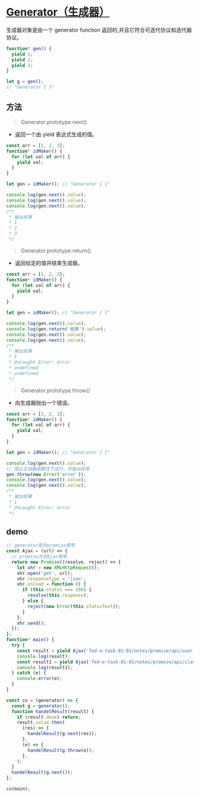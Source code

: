 # [Generator（生成器）](https://developer.mozilla.org/zh-CN/docs/Web/JavaScript/Reference/Global_Objects/Generator)

生成器对象是由一个 generator function 返回的,并且它符合可迭代协议和迭代器协议。

```javascript
function* gen() {
  yield 1;
  yield 2;
  yield 3;
}

let g = gen();
// "Generator { }"
```

## 方法

> Generator.prototype.next()

- 返回一个由 yield 表达式生成的值。

```javascript
const arr = [1, 2, 3];
function* idMaker() {
  for (let val of arr) {
    yield val;
  }
}

let gen = idMaker(); // "Generator { }"

console.log(gen.next().value);
console.log(gen.next().value);
console.log(gen.next().value);
/**
 * 输出结果
 * 1
 * 2
 * 3
 */
```

> Generator.prototype.return()

- 返回给定的值并结束生成器。

```javascript
const arr = [1, 2, 3];
function* idMaker() {
  for (let val of arr) {
    yield val;
  }
}

let gen = idMaker(); // "Generator { }"

console.log(gen.next().value);
console.log(gen.return('结束').value);
console.log(gen.next().value);
console.log(gen.next().value);
/**
 * 输出结果
 * 1
 * Uncaught Error: error
 * undefined
 * undefined
 */
```

> Generator.prototype.throw()

- 向生成器抛出一个错误。

```javascript
const arr = [1, 2, 3];
function* idMaker() {
  for (let val of arr) {
    yield val;
  }
}

let gen = idMaker(); // "Generator { }"

console.log(gen.next().value);
// 阻止生成器函数往下运行，并抛出异常
gen.throw(new Error('error'));
console.log(gen.next().value);
console.log(gen.next().value);
/**
 * 输出结果
 * 1
 * Uncaught Error: error
 */
```

## demo

```javascript
// generator配合promise使用
const Ajax = (url) => {
  // promise方式Ajax使用
  return new Promise((resolve, reject) => {
    let xhr = new XMLHttpRequest();
    xhr.open('get', url);
    xhr.responseType = 'json';
    xhr.onload = function () {
      if (this.status === 200) {
        resolve(this.response);
      } else {
        reject(new Error(this.statusText));
      }
    };
    xhr.send();
  });
};
function* main() {
  try {
    const result = yield Ajax('fed-e-task-01-01/notes/promise/api/user.json');
    console.log(result);
    const result1 = yield Ajax('fed-e-task-01-01/notes/promise/api/class.json');
    console.log(result1);
  } catch (e) {
    console.error(e);
  }
}

const co = (generator) => {
  const g = generator();
  function handelResult(result) {
    if (result.done) return;
    result.value.then(
      (res) => {
        handelResult(g.next(res));
      },
      (e) => {
        handelResult(g.throw(e));
      },
    );
  }
  handelResult(g.next());
};

co(main);
```
